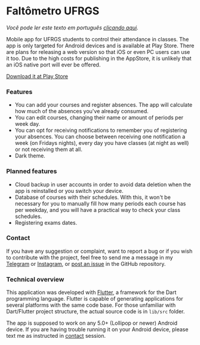 # Faltômetro UFRGS

_Você pode ler este texto em português [clicando aqui](README_PTBR.md)._

Mobile app for UFRGS students to control their attendance in classes. The app is only targeted for
Android devices and is available at Play Store. There are plans for releasing a web version so that
iOS or even PC users can use it too. Due to the high costs for publishing in the AppStore, it is
unlikely that an iOS native port will ever be offered.

[Download it at Play Store](
https://play.google.com/store/apps/details?id=com.bernardolansing.faltometro_ufrgs)

### Features
- You can add your courses and register absences. The app will calculate how much of the absences
you've already consumed.
- You can edit courses, changing their name or amount of periods per week day.
- You can opt for receiving notifications to remember you of registering your absences. You can
choose between receiving one notification a week (on Fridays nights), every day you have classes
(at night as well) or not receiving them at all.
- Dark theme.

### Planned features
- Cloud backup in user accounts in order to avoid data deletion when the app is reinstalled or you
switch your device.
- Database of courses with their schedules. With this, it won't be necessary for you to manually
fill how many periods each course has per weekday, and you will have a practical way to check your 
class schedules.
- Registering exams dates.

### Contact
If you have any suggestion or complaint, want to report a bug or if you wish to contribute with the
project, feel free to send me a message in my [Telegram](https://t.me/bernardolansing) or 
[Instagram](https://instagram.com/bernardolansing), or 
[post an issue](https://github.com/bernardolansing/faltometro_ufrgs/issues) in the GitHub
repository.

### Technical overview
This application was developed with [Flutter](https://flutter.dev/), a framework for the Dart
programming language. Flutter is capable of generating applications for several platforms with the
same code base. For those unfamiliar with Dart/Flutter project structure, the actual source code is
in `lib/src` folder.

The app is supposed to work on any 5.0+ (Lollipop or newer) Android device. If you are having
trouble running it on your Android device, please text me as instructed in [contact](#contact)
session.
